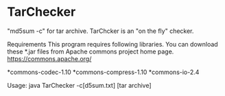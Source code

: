 # TarChecker
"md5sum -c" for tar archive. TarChcker is an "on the fly" checker.

Requirements
 This program requires following libraries. You can download these *.jar files from Apache commons project home page.
 https://commons.apache.org/

 *commons-codec-1.10
 *commons-compress-1.10
 *commons-io-2.4

 Usage:
     java TarChecker -c[d5sum.txt] [tar archive]
